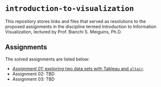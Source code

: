 # `introduction-to-visualization`

This repository stores links and files that served as resolutions to the proposed assignments in the discipline termed Introduction to Information Visualization, lectured by Prof. Bianchi S. Meiguins, Ph.D.

## Assignments

The solved assignments are listed below:

- [*Assignment 01:* exploring two data sets with Tableau and `altair`](https://github.com/imatheussm/introduction-to-visualization/tree/main/assignment_01).
- Assignment 02: TBD
- Assignment 03: TBD
